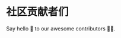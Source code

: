 <script setup>
import { VPTeamMembers } from 'vitepress/theme'

const members = [
  {
    avatar: 'https://avatars.githubusercontent.com/u/130636283?s=400&u=53d609287147e43e4f3cff48d30fc9dec1dc3286&v=4',
    name: 'MaxWell Pan',
    title: 'Developer',
    links: [
      { icon: 'github', link: 'https://github.com/panyongxu1002' },
      { icon: 'twitter', link: 'https://twitter.com/YongxuPan' }
    ]
  },
  {
    avatar: 'https://avatars.githubusercontent.com/u/16284115?s=400&u=421bf4e971a70e62fd9426e265a12eefc4aed991&v=4',
    name: 'Ian Xu',
    title: 'DevRel & Developer',
    links: [
      { icon: 'github', link: 'https://github.com/panyongxu1002' },
      { icon: 'twitter', link: 'https://twitter.com/imxy007' }
    ]
  },
  {
    avatar: 'https://avatars.githubusercontent.com/u/84056084?v=4',
    name: 'Finch Ren',
    title: 'Developer',
    links: [
      { icon: 'github', link: 'https://github.com/BigBroFinch' },
      { icon: 'twitter', link: 'https://twitter.com/FinchR1992' }
    ]
  },
]
</script>

# 社区贡献者们

Say hello 👋 to our awesome contributors 🧑‍💻.

<VPTeamMembers size="small" :members="members" />
